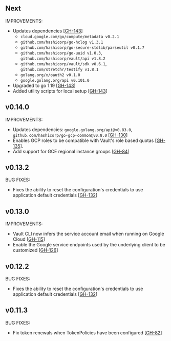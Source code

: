 ## Next

IMPROVEMENTS:

* Updates dependencies [[GH-143](https://github.com/hashicorp/vault-plugin-auth-gcp/pull/143)]
  * `cloud.google.com/go/compute/metadata v0.2.1`
  * `github.com/hashicorp/go-hclog v1.3.1`
  * `github.com/hashicorp/go-secure-stdlib/parseutil v0.1.7`
  * `github.com/hashicorp/go-uuid v1.0.3`, `github.com/hashicorp/vault/api v1.8.2`
  * `github.com/hashicorp/vault/sdk v0.6.1`, `github.com/stretchr/testify v1.8.1`
  * `golang.org/x/oauth2 v0.1.0`
  * `google.golang.org/api v0.101.0` 
* Upgraded to go 1.19 [[GH-143](https://github.com/hashicorp/vault-plugin-auth-gcp/pull/143)]
* Added utility scripts for local setup [[GH-143](https://github.com/hashicorp/vault-plugin-auth-gcp/pull/143)]

## v0.14.0

IMPROVEMENTS:

* Updates dependencies: `google.golang.org/api@v0.83.0`, `github.com/hashicorp/go-gcp-common@v0.8.0` [[GH-130](https://github.com/hashicorp/vault-plugin-auth-gcp/pull/130)]
* Enables GCP roles to be compatible with Vault's role based quotas [[GH-135](https://github.com/hashicorp/vault-plugin-auth-gcp/pull/135)].
* Add support for GCE regional instance groups [[GH-84](https://github.com/hashicorp/vault-plugin-auth-gcp/pull/84)]

## v0.13.2

BUG FIXES:

* Fixes the ability to reset the configuration's credentials to use application default credentials [[GH-132](https://github.com/hashicorp/vault-plugin-auth-gcp/pull/132)]

## v0.13.0

IMPROVEMENTS:
* Vault CLI now infers the service account email when running on Google Cloud [[GH-115](https://github.com/hashicorp/vault-plugin-auth-gcp/pull/115)]
* Enable the Google service endpoints used by the underlying client to be customized [[GH-126](https://github.com/hashicorp/vault-plugin-auth-gcp/pull/126)]

## v0.12.2

BUG FIXES:

* Fixes the ability to reset the configuration's credentials to use application default credentials [[GH-132](https://github.com/hashicorp/vault-plugin-auth-gcp/pull/132)]

## v0.11.3

BUG FIXES:
* Fix token renewals when TokenPolicies have been configured [[GH-82](https://github.com/hashicorp/vault-plugin-auth-gcp/pull/82)]

